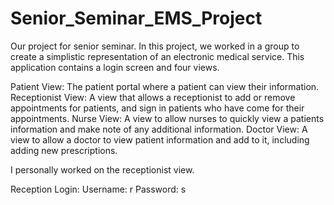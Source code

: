 # Senior_Seminar_EMS_Project

Our project for senior seminar. In this project, we worked in a group to create a simplistic representation of an electronic medical service.
This application contains a login screen and four views.

Patient View: The patient portal where a patient can view their information.
Receptionist View: A view that allows a receptionist to add or remove appointments for patients, and sign in patients who have come for their appointments.
Nurse View: A view to allow nurses to quickly view a patients information and make note of any additional information.
Doctor View: A view to allow a doctor to view patient information and add to it, including adding new prescriptions.

I personally worked on the receptionist view.

Reception Login:
Username: r
Password: s
